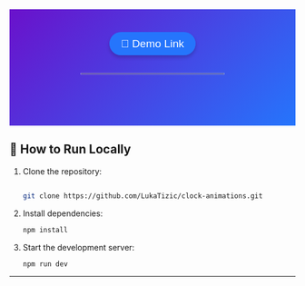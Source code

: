 <div style="text-align: center; font-family: 'Arial', sans-serif; padding: 50px 0; background: linear-gradient(135deg, #6a11cb, #2575fc); color: #fff;">
 
  <a href="https://semperdev-v2-lukatizics-projects.vercel.app/" style="text-decoration: none; color: #fff; font-size: 1.2rem; background-color: #2575fc; padding: 10px 20px; border-radius: 30px; box-shadow: 0 4px 6px rgba(0, 0, 0, 0.2); transition: background-color 0.3s ease;">
    🌌 Demo Link
  </a>
  <hr style="width: 50%; border: 1px solid #ddd; margin: 40px auto; opacity: 0.5;">
</div>

## 🧩 **How to Run Locally**

1. Clone the repository:

   ```bash
   
   git clone https://github.com/LukaTizic/clock-animations.git
    ```
3. Install dependencies:

   ```bash
   npm install
    ```
5. Start the development server:

   ```bash
   npm run dev
    ```

<hr>
